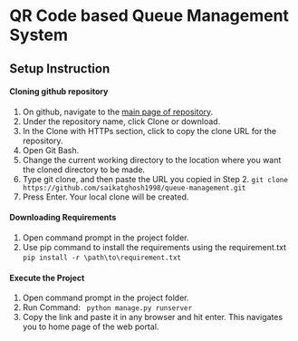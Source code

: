 # QR Code based Queue Management System
<basic introduction>
  
## Setup Instruction
#### Cloning github repository
1. On github, navigate to the [main page of repository](https://github.com/saikatghosh1998/queue-management).
2. Under the repository name, click Clone or download.
3. In the Clone with HTTPs section, click  to copy the clone URL for the repository.
4. Open Git Bash.
5. Change the current working directory to the location where you want the cloned directory to be made.
6. Type git clone, and then paste the URL you copied in Step 2. 
  ``` git clone https://github.com/saikatghosh1998/queue-management.git ```
7. Press Enter. Your local clone will be created.

#### Downloading Requirements
1. Open command prompt in the project folder.
2. Use pip command to install the requirements using the requirement.txt 
  ``` pip install -r \path\to\requirement.txt ```

#### Execute the Project
1. Open command prompt in the project folder.
2. Run Command: ``` python manage.py runserver```
3. Copy the link and paste it in any browser and hit enter. This navigates you to home page of the web portal.
